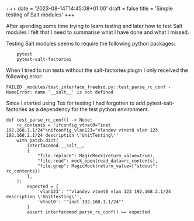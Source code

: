 +++
date = '2023-08-14T14:45:08+01:00'
draft = false
title = 'Simple testing of Salt modules'
+++
<!-- wp:paragraph -->
<p>After spending some time trying to learn testing and later how to test Salt modules I felt that I need to summarise what I have done and what I missed.</p>
<!-- /wp:paragraph -->

<!-- wp:paragraph -->
<p>Testing Salt modules seems to require the following python packages:<br></p>
<!-- /wp:paragraph -->

<!-- wp:code -->
<pre class="wp-block-code"><code>    pytest
    pytest-salt-factories</code></pre>
<!-- /wp:code -->

<!-- wp:paragraph -->
<p>When I tried to run tests without the salt-factories plugin I only received the following error:</p>
<!-- /wp:paragraph -->

<!-- wp:code -->
<pre class="wp-block-code"><code>FAILED _modules/test_interface_freebsd.py::test_parse_rc_conf - NameError: name '__salt__' is not defined</code></pre>
<!-- /wp:code -->

<!-- wp:paragraph -->
<p>Since I started using Tox for testing I had forgotten to add pytest-salt-factories as a dependency for the test python environment.</p>
<!-- /wp:paragraph -->

<!-- wp:code -->
<pre class="wp-block-code"><code>def test_parse_rc_conf() -> None:
    rc_contents = 'ifconfig_vtnet0="inet 192.168.1.1/24"\nifconfig_vlan123="vlandev vtnet0 vlan 123 192.168.2.1/24 description \'UnitTesting\''
    with patch.dict(
        interfacemod.__salt__,
        {
            "file.replace": MagicMock(return_value=True),
            "file.read": mock_open(read_data=rc_contents),
            "file.grep": MagicMock(return_value={"stdout": rc_contents})
        },
    ):
        expected = {
            'vlan123': '"vlandev vtnet0 vlan 123 192.168.2.1/24 description \'UnitTesting\'', 
            'vtnet0': '"inet 192.168.1.1/24"'
        }
        assert interfacemod.parse_rc_conf() == expected</code></pre>
<!-- /wp:code -->
